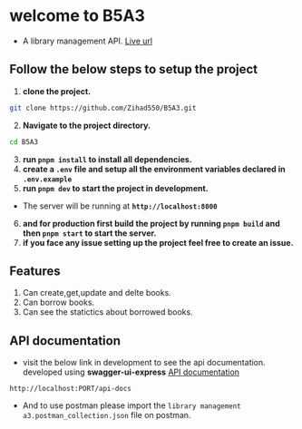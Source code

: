 # welcome to B5A3
- A library management API. [Live url](https://b5-a3-theta.vercel.app)

## **Follow the below steps to setup the project**
1. **clone the project.**
```bash
git clone https://github.com/Zihad550/B5A3.git
```
2. **Navigate to the project directory.**
```bash
cd B5A3
```
3. **run `pnpm install` to install all dependencies.**
4. **create a `.env` file and setup all the environment variables declared in `.env.example`**
5. **run `pnpm dev` to start the project in development.**
  - The server will be running at **`http://localhost:8000`**
6. **and for production first build the project  by running `pnpm build` and then `pnpm start` to start the server.**
7. **if you face any issue setting up the project feel free to create an issue.**

## Features
1. Can create,get,update and delte books.
2. Can borrow books.
3. Can see the statictics about borrowed books.

## API documentation
- visit the below link in development to see the api documentation. developed using **swagger-ui-express**
 [API documentation](http://localhost:8000/api-docs)
```
http://localhost:PORT/api-docs
```
- And to use postman please import the `library management a3.postman_collection.json` file on postman.
